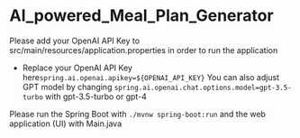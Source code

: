 # AI_powered_Meal_Plan_Generator
Please add your OpenAI API Key to src/main/resources/application.properties in order to run the application
- Replace your OpenAI API Key here`spring.ai.openai.apikey=${OPENAI_API_KEY}`
You can also adjust GPT model by changing `spring.ai.openai.chat.options.model=gpt-3.5-turbo` with gpt-3.5-turbo or gpt-4

Please run the Spring Boot with `./mvnw spring-boot:run` and the web application (UI) with Main.java  